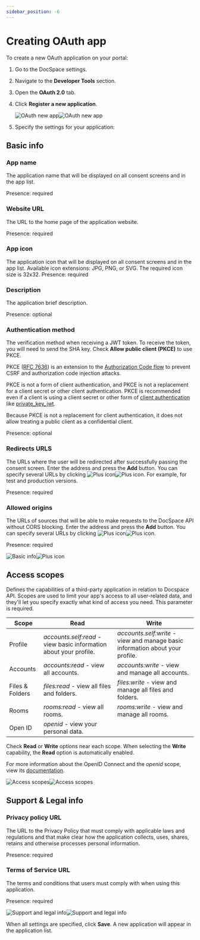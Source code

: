 ```yaml
---
sidebar_position: -6
---
```


# Creating OAuth app

To create a new OAuth application on your portal:

1. Go to the DocSpace settings.

2. Navigate to the **Developer Tools** section.

3. Open the **OAuth 2.0** tab.

4. Click **Register a new application**.

   ![OAuth new app](/assets/images/docspace/oauth-new-app.png#gh-light-mode-only)![OAuth new app](/assets/images/docspace/oauth-new-app.dark.png#gh-dark-mode-only)

5. Specify the settings for your application:

## Basic info

### App name

The application name that will be displayed on all consent screens and in the app list.

Presence: required

### Website URL

The URL to the home page of the application website.

Presence: required

### App icon

The application icon that will be displayed on all consent screens and in the app list. Available icon extensions: JPG, PNG, or SVG. The required icon size is 32x32.
Presence: required

### Description

The application brief description.

Presence: optional

### Authentication method

The verification method when receiving a JWT token. To receive the token, you will need to send the SHA key. Check **Allow public client (PKCE)** to use PKCE.

PKCE ([RFC 7636](https://www.rfc-editor.org/rfc/rfc7636)) is an extension to the [Authorization Code flow](https://oauth.net/2/grant-types/authorization-code/) to prevent CSRF and authorization code injection attacks.

PKCE is not a form of client authentication, and PKCE is not a replacement for a client secret or other client authentication. PKCE is recommended even if a client is using a client secret or other form of [client authentication](https://oauth.net/2/client-authentication/) like [private_key_jwt](https://oauth.net/private-key-jwt/).

Because PKCE is not a replacement for client authentication, it does not allow treating a public client as a confidential client.

Presence: optional

### Redirects URLS 

The URLs where the user will be redirected after successfully passing the consent screen. Enter the address and press the **Add** button. You can specify several URLs by clicking ![Plus icon](/assets/images/docspace/plus.png#gh-light-mode-only)![Plus icon](/assets/images/docspace/plus.dark.png#gh-dark-mode-only). For example, for test and production versions.

Presence: required

### Allowed origins

The URLs of sources that will be able to make requests to the DocSpace API without CORS blocking. Enter the address and press the **Add** button. You can specify several URLs by clicking ![Plus icon](/assets/images/docspace/plus.png#gh-light-mode-only)![Plus icon](/assets/images/docspace/plus.dark.png#gh-dark-mode-only).

Presence: required

![Basic info](/assets/images/docspace/basic-info.png#gh-light-mode-only)![Plus icon](/assets/images/docspace/basic-info.dark.png#gh-dark-mode-only)

## Access scopes

Defines the capabilities of a third-party application in relation to Docspace API. Scopes are used to limit your app's access to all user-related data, and they'll let you specify exactly what kind of access you need. This parameter is required.

| Scope           | Read                                                              | Write                                                                         |
| --------------- | ----------------------------------------------------------------- | ----------------------------------------------------------------------------- |
| Profile         | *accounts.self:read* - view basic information about your profile. | *accounts.self:write* - view and manage basic information about your profile. |
| Accounts        | *accounts:read* - view all accounts.                              | *accounts:write* - view and manage all accounts.                              |
| Files & Folders | *files:read* - view all files and folders.                        | *files:write* - view and manage all files and folders.                        |
| Rooms           | *rooms:read* - view all rooms.                                    | *rooms:write* - view and manage all rooms.                                    |
| Open ID         | *openid* - view your personal data.                               |                                                                               |

Check **Read** or **Write** options near each scope. When selecting the **Write** capability, the **Read** option is automatically enabled.

For more information about the OpenID Connect and the *openid* scope, view its [documentation](../openid-connect.md).

![Access scopes](/assets/images/docspace/access-scopes.png#gh-light-mode-only)![Access scopes](/assets/images/docspace/access-scopes.dark.png#gh-dark-mode-only)

## Support & Legal info

### Privacy policy URL

The URL to the Privacy Policy that must comply with applicable laws and regulations and that make clear how the application collects, uses, shares, retains and otherwise processes personal information.

Presence: required

### Terms of Service URL

The terms and conditions that users must comply with when using this application.

Presence: required

![Support and legal info](/assets/images/docspace/support-and-legal-info.png#gh-light-mode-only)![Support and legal info](/assets/images/docspace/support-and-legal-info.dark.png#gh-dark-mode-only)

When all settings are specified, click **Save**. A new application will appear in the application list.
